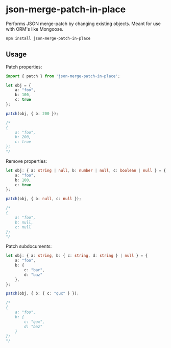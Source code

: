# json-merge-patch-in-place 

Performs JSON merge-patch by changing existing objects. Meant for use with ORM's like Mongoose.

```bash
npm install json-merge-patch-in-place
```

## Usage

Patch properties:

```ts
import { patch } from 'json-merge-patch-in-place';

let obj = {
    a: "foo",
    b: 100,
    c: true
};

patch(obj, { b: 200 });

/*
{
    a: "foo",
    b: 200,
    c: true
};
*/
```

Remove properties:

```ts
let obj: { a: string | null, b: number | null, c: boolean | null } = {
    a: "foo",
    b: 100,
    c: true
};

patch(obj, { b: null, c: null });

/*
{
    a: "foo",
    b: null,
    c: null
};
*/
```

Patch subdocuments:

```ts
let obj: { a: string, b: { c: string, d: string } | null } = {
    a: "foo",
    b: {
        c: "bar",
        d: "baz"
    },
};

patch(obj, { b: { c: "qux" } });

/*
{
    a: "foo",
    b: {
        c: "qux",
        d: "baz"
    }
};
*/
```
